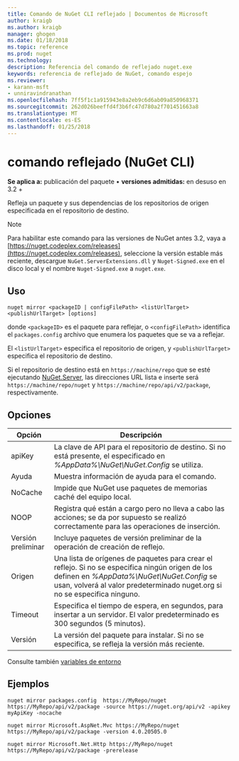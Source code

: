 ```yaml
---
title: Comando de NuGet CLI reflejado | Documentos de Microsoft
author: kraigb
ms.author: kraigb
manager: ghogen
ms.date: 01/18/2018
ms.topic: reference
ms.prod: nuget
ms.technology: 
description: Referencia del comando de reflejado nuget.exe
keywords: referencia de reflejado de NuGet, comando espejo
ms.reviewer:
- karann-msft
- unniravindranathan
ms.openlocfilehash: 7ff5f1c1a915943e8a2eb9c6d6ab09a850968371
ms.sourcegitcommit: 262d026beeffd4f3b6fc47d780a2f701451663a8
ms.translationtype: MT
ms.contentlocale: es-ES
ms.lasthandoff: 01/25/2018
---
```

# <a name="mirror-command-nuget-cli"></a>comando reflejado (NuGet CLI)

**Se aplica a:** publicación del paquete &bullet; **versiones admitidas:** en desuso en 3.2 +

Refleja un paquete y sus dependencias de los repositorios de origen especificada en el repositorio de destino.

> [!NOTE]
> Para habilitar este comando para las versiones de NuGet antes 3.2, vaya a [https://nuget.codeplex.com/releases](https://nuget.codeplex.com/releases), seleccione la versión estable más reciente, descargue `NuGet.ServerExtensions.dll` y `Nuget-Signed.exe` en el disco local y el nombre `Nuget-Signed.exe` a `nuget.exe`.

## <a name="usage"></a>Uso

```cli
nuget mirror <packageID | configFilePath> <listUrlTarget> <publishUrlTarget> [options]
```

donde `<packageID>` es el paquete para reflejar, o `<configFilePath>` identifica el `packages.config` archivo que enumera los paquetes que se va a reflejar.

El `<listUrlTarget>` especifica el repositorio de origen, y `<publishUrlTarget>` especifica el repositorio de destino.

Si el repositorio de destino está en `https://machine/repo` que se esté ejecutando [NuGet.Server](../hosting-packages/NuGet-Server.md), las direcciones URL lista e inserte será `https://machine/repo/nuget` y `https://machine/repo/api/v2/package`, respectivamente.

## <a name="options"></a>Opciones

| Opción | Descripción |
| --- | --- |
| apiKey | La clave de API para el repositorio de destino. Si no está presente, el especificado en *%AppData%\NuGet\NuGet.Config* se utiliza. |
| Ayuda | Muestra información de ayuda para el comando. |
| NoCache | Impide que NuGet use paquetes de memorias caché del equipo local. |
| NOOP | Registra qué están a cargo pero no lleva a cabo las acciones; se da por supuesto se realizó correctamente para las operaciones de inserción. |
| Versión preliminar | Incluye paquetes de versión preliminar de la operación de creación de reflejo. |
| Origen | Una lista de orígenes de paquetes para crear el reflejo. Si no se especifica ningún origen de los definen en *%AppData%\NuGet\NuGet.Config* se usan, volverá al valor predeterminado nuget.org si no se especifica ninguno. |
| Timeout | Especifica el tiempo de espera, en segundos, para insertar a un servidor. El valor predeterminado es 300 segundos (5 minutos). |
| Versión | La versión del paquete para instalar. Si no se especifica, se refleja la versión más reciente. |

Consulte también [variables de entorno](cli-ref-environment-variables.md)

## <a name="examples"></a>Ejemplos

```cli
nuget mirror packages.config  https://MyRepo/nuget https://MyRepo/api/v2/package -source https://nuget.org/api/v2 -apikey myApiKey -nocache

nuget mirror Microsoft.AspNet.Mvc https://MyRepo/nuget https://MyRepo/api/v2/package -version 4.0.20505.0

nuget mirror Microsoft.Net.Http https://MyRepo/nuget https://MyRepo/api/v2/package -prerelease
```
